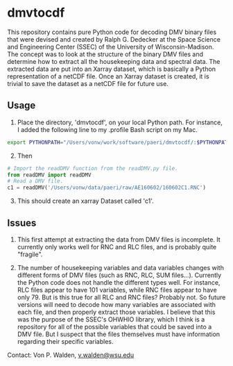 # dmvtocdf

This repository contains pure Python code for decoding DMV binary files that were devised and created by Ralph G. Dedecker at the 
Space Science and Engineering Center (SSEC) of the University of Wisconsin-Madison. The concept was to look at the structure of the 
binary DMV files and determine how to extract all the housekeeping data and spectral data. The extracted data are put into an Xarray
dataset, which is basically a Python representation of a netCDF file. Once an Xarray dataset is created, it is trivial to save the
dataset as a netCDF file for future use.

## Usage

1) Place the directory, 'dmvtocdf', on your local Python path. For instance, I added the following line to my .profile Bash script on my Mac.

```bash
export PYTHONPATH="/Users/vonw/work/software/paeri/dmvtocdf/:$PYTHONPATH"
```

2) Then 

```python
# Import the readDMV function from the readDMV.py file.
from readDMV import readDMV
# Read a DMV file.
c1 = readDMV('/Users/vonw/data/paeri/raw/AE160602/160602C1.RNC')
```

3) This should create an xarray Dataset called 'c1'.

## Issues
1) This first attempt at extracting the data from DMV files is incomplete. It currently only works well for RNC and RLC files, and is 
probably quite "fragile".

2) The number of housekeeping variables and data variables changes with different forms of DMV files (such as RNC, RLC, SUM files...). 
Currently the Python code does not handle the different types well. For instance, RLC files appear to have 101 variables, while RNC
files appear to have only 79. But is this true for all RLC and RNC files? Probably not. So future versions will need to decode how many
variables are associated with each file, and then properly extract those variables. I believe that this was the purpose of the SSEC's
OHWHIO library, which I think is a repository for all of the possible variables that could be saved into a DMV file. But I suspect that
the files themselves must have information regarding their specific variables.

Contact: Von P. Walden, v.walden@wsu.edu
